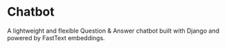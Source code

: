 # Chatbot
A lightweight and flexible Question & Answer chatbot built with Django and powered by FastText embeddings.
